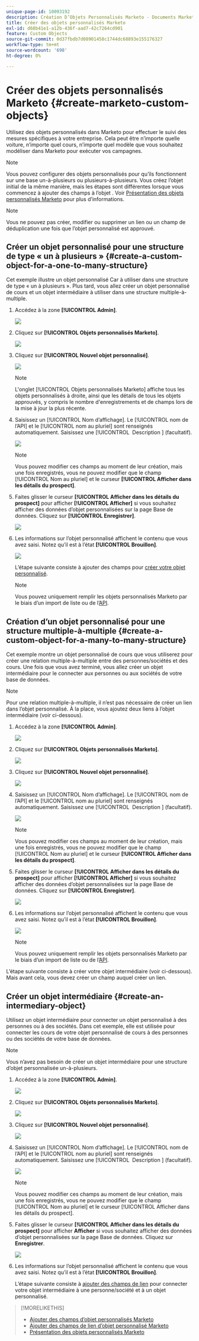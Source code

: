 ```yaml
---
unique-page-id: 10093192
description: Création D’Objets Personnalisés Marketo - Documents Marketo - Documentation Du Produit
title: Créer des objets personnalisés Marketo
exl-id: d68b41e1-a12b-436f-aad7-42c7264cd901
feature: Custom Objects
source-git-commit: 0d37fbdb7d08901458c1744dc68893e155176327
workflow-type: tm+mt
source-wordcount: '698'
ht-degree: 0%

---
```


# Créer des objets personnalisés Marketo {#create-marketo-custom-objects}

Utilisez des objets personnalisés dans Marketo pour effectuer le suivi des mesures spécifiques à votre entreprise. Cela peut être n’importe quelle voiture, n’importe quel cours, n’importe quel modèle que vous souhaitez modéliser dans Marketo pour exécuter vos campagnes.

>[!NOTE]
>
>Vous pouvez configurer des objets personnalisés pour qu’ils fonctionnent sur une base un-à-plusieurs ou plusieurs-à-plusieurs. Vous créez l’objet initial de la même manière, mais les étapes sont différentes lorsque vous commencez à ajouter des champs à l’objet . Voir [Présentation des objets personnalisés Marketo](/help/marketo/product-docs/administration/marketo-custom-objects/understanding-marketo-custom-objects.md) pour plus d’informations.

>[!NOTE]
>
>Vous ne pouvez pas créer, modifier ou supprimer un lien ou un champ de déduplication une fois que l’objet personnalisé est approuvé.

## Créer un objet personnalisé pour une structure de type « un à plusieurs » {#create-a-custom-object-for-a-one-to-many-structure}

Cet exemple illustre un objet personnalisé Car à utiliser dans une structure de type « un à plusieurs ». Plus tard, vous allez créer un objet personnalisé de cours et un objet intermédiaire à utiliser dans une structure multiple-à-multiple.

1. Accédez à la zone **[!UICONTROL Admin]**.

   ![](assets/create-marketo-custom-objects-1.png)

1. Cliquez sur **[!UICONTROL Objets personnalisés Marketo]**.

   ![](assets/create-marketo-custom-objects-2.png)

1. Cliquez sur **[!UICONTROL Nouvel objet personnalisé]**.

   ![](assets/create-marketo-custom-objects-3.png)

   >[!NOTE]
   >
   >L&#39;onglet [!UICONTROL Objets personnalisés Marketo] affiche tous les objets personnalisés à droite, ainsi que les détails de tous les objets approuvés, y compris le nombre d&#39;enregistrements et de champs lors de la mise à jour la plus récente.

1. Saisissez un [!UICONTROL Nom d’affichage]. Le [!UICONTROL nom de l’API] et le [!UICONTROL nom au pluriel] sont renseignés automatiquement. Saisissez une [!UICONTROL &#x200B; Description &#x200B;] (facultatif).

   ![](assets/create-marketo-custom-objects-4.png)

   >[!NOTE]
   >
   >Vous pouvez modifier ces champs au moment de leur création, mais une fois enregistrés, vous ne pouvez modifier que le champ [!UICONTROL Nom au pluriel] et le curseur **[!UICONTROL Afficher dans les détails du prospect]**.

1. Faites glisser le curseur **[!UICONTROL Afficher dans les détails du prospect]** pour afficher **[!UICONTROL Afficher]** si vous souhaitez afficher des données d’objet personnalisées sur la page Base de données. Cliquez sur **[!UICONTROL Enregistrer]**.

   ![](assets/create-marketo-custom-objects-5.png)

1. Les informations sur l’objet personnalisé affichent le contenu que vous avez saisi. Notez qu’il est à l’état **[!UICONTROL Brouillon]**.

   ![](assets/create-marketo-custom-objects-6.png)

   L’étape suivante consiste à ajouter des champs pour [créer votre objet personnalisé](/help/marketo/product-docs/administration/marketo-custom-objects/add-marketo-custom-object-fields.md).

   >[!NOTE]
   >
   >Vous pouvez uniquement remplir les objets personnalisés Marketo par le biais d’un import de liste ou de l’[API](https://experienceleague.adobe.com/en/docs/marketo-developer/marketo/rest/rest-api).

## Création d’un objet personnalisé pour une structure multiple-à-multiple {#create-a-custom-object-for-a-many-to-many-structure}

Cet exemple montre un objet personnalisé de cours que vous utiliserez pour créer une relation multiple-à-multiple entre des personnes/sociétés et des cours. Une fois que vous avez terminé, vous allez créer un objet intermédiaire pour le connecter aux personnes ou aux sociétés de votre base de données.

>[!NOTE]
>
>Pour une relation multiple-à-multiple, il n’est pas nécessaire de créer un lien dans l’objet personnalisé. À la place, vous ajoutez deux liens à l’objet intermédiaire (voir ci-dessous).

1. Accédez à la zone **[!UICONTROL Admin]**.

   ![](assets/create-marketo-custom-objects-7.png)

1. Cliquez sur **[!UICONTROL Objets personnalisés Marketo]**.

   ![](assets/create-marketo-custom-objects-8.png)

1. Cliquez sur **[!UICONTROL Nouvel objet personnalisé]**.

   ![](assets/create-marketo-custom-objects-9.png)

1. Saisissez un [!UICONTROL Nom d’affichage]. Le [!UICONTROL nom de l’API] et le [!UICONTROL nom au pluriel] sont renseignés automatiquement. Saisissez une [!UICONTROL &#x200B; Description &#x200B;] (facultatif).

   ![](assets/create-marketo-custom-objects-10.png)

   >[!NOTE]
   >
   >Vous pouvez modifier ces champs au moment de leur création, mais une fois enregistrés, vous ne pouvez modifier que le champ [!UICONTROL Nom au pluriel] et le curseur **[!UICONTROL Afficher dans les détails du prospect]**.

1. Faites glisser le curseur **[!UICONTROL Afficher dans les détails du prospect]** pour afficher **[!UICONTROL Afficher]** si vous souhaitez afficher des données d’objet personnalisées sur la page Base de données. Cliquez sur **[!UICONTROL Enregistrer]**.

   ![](assets/create-marketo-custom-objects-11.png)

1. Les informations sur l’objet personnalisé affichent le contenu que vous avez saisi. Notez qu’il est à l’état **[!UICONTROL Brouillon]**.

   ![](assets/create-marketo-custom-objects-12.png)

   >[!NOTE]
   >
   >Vous pouvez uniquement remplir les objets personnalisés Marketo par le biais d’un import de liste ou de l’[API](https://experienceleague.adobe.com/en/docs/marketo-developer/marketo/rest/rest-api).

L’étape suivante consiste à créer votre objet intermédiaire (voir ci-dessous). Mais avant cela, vous devez créer un champ auquel créer un lien.

## Créer un objet intermédiaire {#create-an-intermediary-object}

Utilisez un objet intermédiaire pour connecter un objet personnalisé à des personnes ou à des sociétés. Dans cet exemple, elle est utilisée pour connecter les cours de votre objet personnalisé de cours à des personnes ou des sociétés de votre base de données.

>[!NOTE]
>
>Vous n’avez pas besoin de créer un objet intermédiaire pour une structure d’objet personnalisée un-à-plusieurs.

1. Accédez à la zone **[!UICONTROL Admin]**.

   ![](assets/create-marketo-custom-objects-13.png)

1. Cliquez sur **[!UICONTROL Objets personnalisés Marketo]**.

   ![](assets/create-marketo-custom-objects-14.png)

1. Cliquez sur **[!UICONTROL Nouvel objet personnalisé]**.

   ![](assets/create-marketo-custom-objects-15.png)

1. Saisissez un [!UICONTROL Nom d’affichage]. Le [!UICONTROL nom de l’API] et le [!UICONTROL nom au pluriel] sont renseignés automatiquement. Saisissez une [!UICONTROL &#x200B; Description &#x200B;] (facultatif).

   ![](assets/create-marketo-custom-objects-16.png)

   >[!NOTE]
   >
   >Vous pouvez modifier ces champs au moment de leur création, mais une fois enregistrés, vous ne pouvez modifier que le champ [!UICONTROL Nom au pluriel] et le curseur [!UICONTROL Afficher dans les détails du prospect].

1. Faites glisser le curseur **[!UICONTROL Afficher dans les détails du prospect]** pour afficher **Afficher** si vous souhaitez afficher des données d’objet personnalisées sur la page Base de données. Cliquez sur **Enregistrer**.

   ![](assets/create-marketo-custom-objects-17.png)

1. Les informations sur l’objet personnalisé affichent le contenu que vous avez saisi. Notez qu’il est à l’état **[!UICONTROL Brouillon]**.

   L’étape suivante consiste à [ajouter des champs de lien](/help/marketo/product-docs/administration/marketo-custom-objects/add-marketo-custom-object-link-fields.md) pour connecter votre objet intermédiaire à une personne/société et à un objet personnalisé.

>[!MORELIKETHIS]
>
>* [Ajouter des champs d’objet personnalisés Marketo](/help/marketo/product-docs/administration/marketo-custom-objects/add-marketo-custom-object-fields.md)
>* [Ajouter des champs de lien d’objet personnalisé Marketo](/help/marketo/product-docs/administration/marketo-custom-objects/add-marketo-custom-object-link-fields.md)
>* [Présentation des objets personnalisés Marketo](/help/marketo/product-docs/administration/marketo-custom-objects/understanding-marketo-custom-objects.md)
